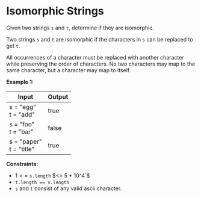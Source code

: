 # Isomorphic Strings
Given two strings `s` and `t`, determine if they are isomorphic.

Two strings `s` and `t` are isomorphic if the characters in `s` can be replaced to get `t`.

All occurrences of a character must be replaced with another character while preserving the order of characters. No two characters may map to the same character, but a character may map to itself.

**Example 1:**

| Input | Output |
| --- | --- |
| s = "egg" <br>  t = "add" |true|
| s = "foo" <br>  t = "bar" |false|
| s = "paper" <br>  t = "title" |true|


**Constraints:**

- $1 <=$ `s.length` $<= 5 * 10^4`$
- `t.length == s.length`
- `s` and `t` consist of any valid ascii character.